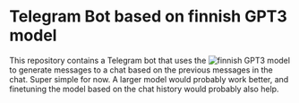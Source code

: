 # Telegram Bot based on finnish GPT3 model

This repository contains a Telegram bot that uses the ![finnish GPT3 model](https://turkunlp.org/) to generate messages to a chat based on the previous messages in the chat. Super simple for now. A larger model would probably work better, and finetuning the model based on the chat history would probably also help.